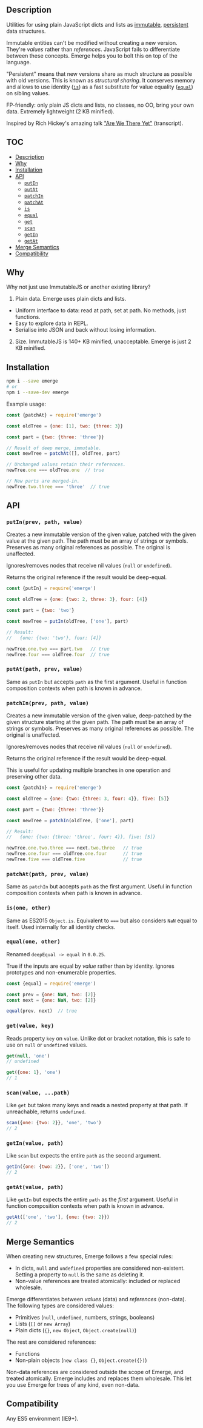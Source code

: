 ## Description

Utilities for using plain JavaScript dicts and lists as
<a href="https://en.wikipedia.org/wiki/Immutable_object" target="_blank">immutable</a>,
<a href="https://en.wikipedia.org/wiki/Persistent_data_structure" target="_blank">persistent</a>
data structures.

Immutable entities can't be modified without creating a new version. They're
_values_ rather than _references_. JavaScript fails to differentiate between
these concepts. Emerge helps you to bolt this on top of the language.

"Persistent" means that new versions share as much structure as possible with
old versions. This is known as _structural sharing_. It conserves memory and
allows to use identity ([`is`](#isone-other)) as a fast substitute for value
equality ([`equal`](#equalone-other)) on sibling values.

FP-friendly: only plain JS dicts and lists, no classes, no OO, bring your own
data. Extremely lightweight (2 KB minified).

Inspired by Rich Hickey's amazing talk
<a href="https://github.com/matthiasn/talk-transcripts/blob/master/Hickey_Rich/AreWeThereYet.md" target="_blank">"Are We There Yet"</a>
(transcript).

## TOC

* [Description](#description)
* [Why](#why)
* [Installation](#installation)
* [API](#api)
  * [`putIn`](#putinprev-path-value)
  * [`putAt`](#putatpath-prev-value)
  * [`patchIn`](#patchinprev-path-value)
  * [`patchAt`](#patchatpath-prev-value)
  * [`is`](#isone-other)
  * [`equal`](#equalone-other)
  * [`get`](#getvalue-key)
  * [`scan`](#scanvalue-path)
  * [`getIn`](#getinvalue-path)
  * [`getAt`](#getatpath-value)
* [Merge Semantics](#merge-semantics)
* [Compatibility](#compatibility)

## Why

Why not just use ImmutableJS or another existing library?

1. Plain data. Emerge uses plain dicts and lists.

  * Uniform interface to data: read at path, set at path. No methods, just functions.
  * Easy to explore data in REPL.
  * Serialise into JSON and back without losing information.

2. Size. ImmutableJS is 140+ KB minified, unacceptable. Emerge is just 2 KB
minified.

## Installation

```sh
npm i --save emerge
# or
npm i --save-dev emerge
```

Example usage:

```javascript
const {patchAt} = require('emerge')

const oldTree = {one: [1], two: {three: 3}}

const part = {two: {three: 'three'}}

// Result of deep merge, immutable.
const newTree = patchAt([], oldTree, part)

// Unchanged values retain their references.
newTree.one === oldTree.one  // true

// New parts are merged-in.
newTree.two.three === 'three'  // true
```

## API

### `putIn(prev, path, value)`

Creates a new immutable version of the given value, patched with the given value
at the given path. The path must be an array of strings or symbols. Preserves as
many original references as possible. The original is unaffected.

Ignores/removes nodes that receive nil values (`null` or `undefined`).

Returns the original reference if the result would be deep-equal.

```javascript
const {putIn} = require('emerge')

const oldTree = {one: {two: 2, three: 3}, four: [4]}

const part = {two: 'two'}

const newTree = putIn(oldTree, ['one'], part)

// Result:
//   {one: {two: 'two'}, four: [4]}

newTree.one.two === part.two   // true
newTree.four === oldTree.four  // true
```

### `putAt(path, prev, value)`

Same as `putIn` but accepts `path` as the first argument. Useful in function
composition contexts when path is known in advance.

### `patchIn(prev, path, value)`

Creates a new immutable version of the given value, deep-patched by the given
structure starting at the given path. The path must be an array of strings or
symbols. Preserves as many original references as possible. The original is
unaffected.

Ignores/removes nodes that receive nil values (`null` or `undefined`).

Returns the original reference if the result would be deep-equal.

This is useful for updating multiple branches in one operation and preserving
other data.

```javascript
const {patchIn} = require('emerge')

const oldTree = {one: {two: {three: 3, four: 4}}, five: [5]}

const part = {two: {three: 'three'}}

const newTree = patchIn(oldTree, ['one'], part)

// Result:
//   {one: {two: {three: 'three', four: 4}}, five: [5]}

newTree.one.two.three === next.two.three   // true
newTree.one.four === oldTree.one.four      // true
newTree.five === oldTree.five              // true
```

### `patchAt(path, prev, value)`

Same as `patchIn` but accepts `path` as the first argument. Useful in function
composition contexts when path is known in advance.

### `is(one, other)`

Same as ES2015 `Object.is`. Equivalent to `===` but also considers `NaN` equal
to itself. Used internally for all identity checks.

### `equal(one, other)`

Renamed `deepEqual -> equal` in `0.0.25`.

True if the inputs are equal by _value_ rather than by identity. Ignores
prototypes and non-enumerable properties.

```javascript
const {equal} = require('emerge')

const prev = {one: NaN, two: [2]}
const next = {one: NaN, two: [2]}

equal(prev, next)  // true
```

### `get(value, key)`

Reads property `key` on `value`. Unlike dot or bracket notation, this is safe to
use on `null` or `undefined` values.

```js
get(null, 'one')
// undefined

get({one: 1}, 'one')
// 1
```

### `scan(value, ...path)`

Like `get` but takes many keys and reads a nested property at that path. If
unreachable, returns `undefined`.

```js
scan({one: {two: 2}}, 'one', 'two')
// 2
```

### `getIn(value, path)`

Like `scan` but expects the entire `path` as the second argument.

```js
getIn({one: {two: 2}}, ['one', 'two'])
// 2
```

### `getAt(value, path)`

Like `getIn` but expects the entire `path` as the _first_ argument. Useful in
function composition contexts when path is known in advance.

```js
getAt(['one', 'two'], {one: {two: 2}})
// 2
```

## Merge Semantics

When creating new structures, Emerge follows a few special rules:

* In dicts, `null` and `undefined` properties are considered non-existent.
  Setting a property to `null` is the same as deleting it.
* Non-value references are treated atomically: included or replaced wholesale.

Emerge differentiates between _values_ (data) and _references_ (non-data). The
following types are considered values:

* Primitives (`null`, `undefined`, numbers, strings, booleans)
* Lists (`[]` or `new Array`)
* Plain dicts (`{}`, `new Object`, `Object.create(null)`)

The rest are considered references:

* Functions
* Non-plain objects (`new class {}`, `Object.create({})`)

Non-data references are considered outside the scope of Emerge, and treated
atomically. Emerge includes and replaces them wholesale. This let you use Emerge
for trees of any kind, even non-data.

## Compatibility

Any ES5 environment (IE9+).
